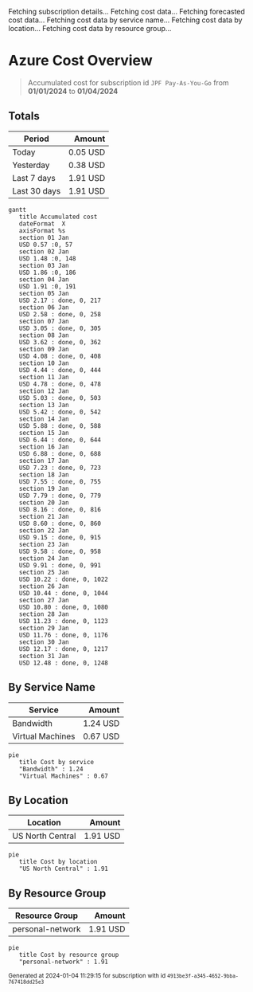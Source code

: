Fetching subscription details...
Fetching cost data...
Fetching forecasted cost data...
Fetching cost data by service name...
Fetching cost data by location...
Fetching cost data by resource group...
# Azure Cost Overview

> Accumulated cost for subscription id `JPF Pay-As-You-Go` from **01/01/2024** to **01/04/2024**

## Totals

|Period|Amount|
|---|---:|
|Today|0.05 USD|
|Yesterday|0.38 USD|
|Last 7 days|1.91 USD|
|Last 30 days|1.91 USD|

```mermaid
gantt
   title Accumulated cost
   dateFormat  X
   axisFormat %s
   section 01 Jan
   USD 0.57 :0, 57
   section 02 Jan
   USD 1.48 :0, 148
   section 03 Jan
   USD 1.86 :0, 186
   section 04 Jan
   USD 1.91 :0, 191
   section 05 Jan
   USD 2.17 : done, 0, 217
   section 06 Jan
   USD 2.58 : done, 0, 258
   section 07 Jan
   USD 3.05 : done, 0, 305
   section 08 Jan
   USD 3.62 : done, 0, 362
   section 09 Jan
   USD 4.08 : done, 0, 408
   section 10 Jan
   USD 4.44 : done, 0, 444
   section 11 Jan
   USD 4.78 : done, 0, 478
   section 12 Jan
   USD 5.03 : done, 0, 503
   section 13 Jan
   USD 5.42 : done, 0, 542
   section 14 Jan
   USD 5.88 : done, 0, 588
   section 15 Jan
   USD 6.44 : done, 0, 644
   section 16 Jan
   USD 6.88 : done, 0, 688
   section 17 Jan
   USD 7.23 : done, 0, 723
   section 18 Jan
   USD 7.55 : done, 0, 755
   section 19 Jan
   USD 7.79 : done, 0, 779
   section 20 Jan
   USD 8.16 : done, 0, 816
   section 21 Jan
   USD 8.60 : done, 0, 860
   section 22 Jan
   USD 9.15 : done, 0, 915
   section 23 Jan
   USD 9.58 : done, 0, 958
   section 24 Jan
   USD 9.91 : done, 0, 991
   section 25 Jan
   USD 10.22 : done, 0, 1022
   section 26 Jan
   USD 10.44 : done, 0, 1044
   section 27 Jan
   USD 10.80 : done, 0, 1080
   section 28 Jan
   USD 11.23 : done, 0, 1123
   section 29 Jan
   USD 11.76 : done, 0, 1176
   section 30 Jan
   USD 12.17 : done, 0, 1217
   section 31 Jan
   USD 12.48 : done, 0, 1248
```

## By Service Name

|Service|Amount|
|---|---:|
|Bandwidth|1.24 USD|
|Virtual Machines|0.67 USD|

```mermaid
pie
   title Cost by service
   "Bandwidth" : 1.24
   "Virtual Machines" : 0.67
```

## By Location

|Location|Amount|
|---|---:|
|US North Central|1.91 USD|

```mermaid
pie
   title Cost by location
   "US North Central" : 1.91
```

## By Resource Group

|Resource Group|Amount|
|---|---:|
|personal-network|1.91 USD|

```mermaid
pie
   title Cost by resource group
   "personal-network" : 1.91
```

<sup>Generated at 2024-01-04 11:29:15 for subscription with id `4913be3f-a345-4652-9bba-767418dd25e3`</sup>
